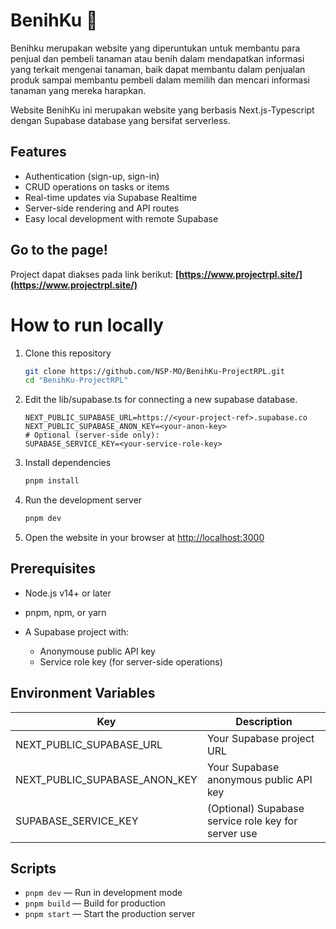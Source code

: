 # BenihKu 🌱


Benihku merupakan website yang diperuntukan untuk membantu para penjual dan pembeli tanaman atau benih dalam mendapatkan informasi yang terkait mengenai tanaman, baik dapat membantu dalam penjualan produk sampai membantu pembeli dalam memilih dan mencari informasi tanaman yang mereka harapkan.

Website BenihKu ini merupakan website yang berbasis Next.js-Typescript dengan Supabase database yang bersifat serverless.

## Features

* Authentication (sign-up, sign-in)
* CRUD operations on tasks or items
* Real-time updates via Supabase Realtime
* Server-side rendering and API routes
* Easy local development with remote Supabase
 

## Go to the page!
Project dapat diakses pada link berikut: **[https://www.projectrpl.site/](https://www.projectrpl.site/)**


# How to run locally

1. Clone this repository

   ```bash
   git clone https://github.com/NSP-MO/BenihKu-ProjectRPL.git
   cd "BenihKu-ProjectRPL"
   ```

2. Edit the lib/supabase.ts for connecting a new supabase database.

   ```env
   NEXT_PUBLIC_SUPABASE_URL=https://<your-project-ref>.supabase.co
   NEXT_PUBLIC_SUPABASE_ANON_KEY=<your-anon-key>
   # Optional (server-side only):
   SUPABASE_SERVICE_KEY=<your-service-role-key>
   ```

3. Install dependencies

   ```bash
   pnpm install
   ```

4. Run the development server

   ```bash
   pnpm dev
   ```

5. Open the website in your browser at [http://localhost:3000](http://localhost:3000)


## Prerequisites

* Node.js v14+ or later
* pnpm, npm, or yarn
* A Supabase project with:

  * Anonymouse public API key
  * Service role key (for server-side operations)


## Environment Variables

| Key                               | Description                                         |
| --------------------------------- | --------------------------------------------------- |
| NEXT\_PUBLIC\_SUPABASE\_URL       | Your Supabase project URL                           |
| NEXT\_PUBLIC\_SUPABASE\_ANON\_KEY | Your Supabase anonymous public API key              |
| SUPABASE\_SERVICE\_KEY            | (Optional) Supabase service role key for server use |

## Scripts

* `pnpm dev` — Run in development mode
* `pnpm build` — Build for production
* `pnpm start` — Start the production server
